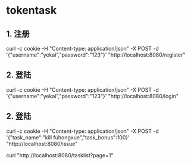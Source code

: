 # tokentask

## 1. 注册
curl -c cookie -H "Content-type: application/json" -X POST -d '{"username":"yekai","password":"123"}' "http://localhost:8080/register"

## 2. 登陆
curl -c cookie -H "Content-type: application/json" -X POST -d '{"username":"yekai","password":"123"}' "http://localhost:8080/login"


## 2. 登陆
curl -c cookie -H "Content-type: application/json" -X POST -d '{"task_name":"kill fuhongxue","task_bonus":100}' "http://localhost:8080/issue"


curl  "http://localhost:8080/tasklist?page=1"